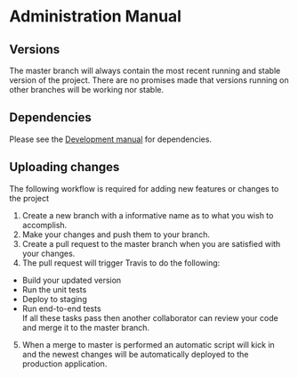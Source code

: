 # Administration Manual

## Versions
The master branch will always contain the most recent running and stable version of the project. There are no promises made that versions running on other branches will be working nor stable.

## Dependencies
Please see the [Development manual](https://github.com/RU-DDoS/TicTacToe/blob/docs/docs/development_manual.md) for dependencies.

## Uploading changes
The following workflow is required for adding new features or changes to the project
1. Create a new branch with a informative name as to what you wish to accomplish.
2. Make your changes and push them to your branch.
3. Create a pull request to the master branch when you are satisfied with your changes.
4. The pull request will trigger Travis to do the following:
+ Build your updated version
+ Run the unit tests
+ Deploy to staging
+ Run end-to-end tests  
If all these tasks pass then another collaborator can review your code and merge it to the master branch.
5. When a merge to master is performed an automatic script will kick in and the newest changes will be automatically deployed to the production application.
